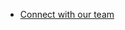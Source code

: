 
<TeaserBlock  slots="buttons" theme="ligh" className="launchAddOn connect-team"/>

- [Connect with our team](https://adobe.io)
